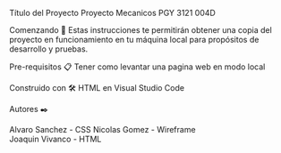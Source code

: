 Título del Proyecto
Proyecto Mecanicos PGY 3121 004D

Comenzando 🚀
Estas instrucciones te permitirán obtener una copia del proyecto en funcionamiento en tu máquina local para propósitos de desarrollo y pruebas.

Pre-requisitos 📋
Tener como levantar una pagina web en modo local

Construido con 🛠️
HTML en Visual Studio Code

Autores ✒️

Alvaro Sanchez - CSS
Nicolas Gomez - Wireframe  
Joaquin Vivanco - HTML